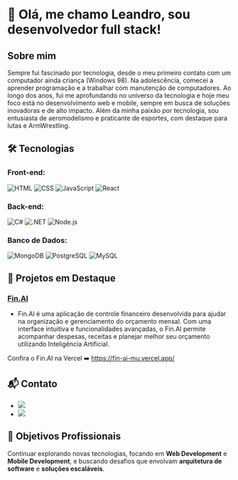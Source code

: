 # 👋 Olá, me chamo Leandro, sou desenvolvedor full stack!

## Sobre mim

Sempre fui fascinado por tecnologia, desde o meu primeiro contato com um computador ainda criança (Windows 98). Na adolescência, comecei a aprender programação e a trabalhar com manutenção de computadores. Ao longo dos anos, fui me aprofundando no universo da tecnologia e hoje meu foco está no desenvolvimento web e mobile, sempre em busca de soluções inovadoras e de alto impacto. Além da minha paixão por tecnologia, sou entusiasta de aeromodelismo e praticante de esportes, com destaque para lutas e ArmWrestling.

## 🛠 Tecnologias

### Front-end:

![HTML](https://img.shields.io/badge/-HTML-333333?style=flat&logo=HTML5)
![CSS](https://img.shields.io/badge/-CSS-333333?style=flat&logo=CSS3)
![JavaScript](https://img.shields.io/badge/-JavaScript-333333?style=flat&logo=javascript)
![React](https://img.shields.io/badge/-React-333333?style=flat&logo=react)

### Back-end:

![C#](https://custom-icon-badges.demolab.com/badge/-C%23-333333.svg?logo=cshrp)
![.NET](https://img.shields.io/badge/.NET-333333?logo=dotnet&logoColor=fff)
![Node.js](https://img.shields.io/badge/-Node.js-333333?style=flat&logo=node.js)

### Banco de Dados:

![MongoDB](https://img.shields.io/badge/-MongoDB-333333?style=flat&logo=mongodb)
![PostgreSQL](https://img.shields.io/badge/-PostgreSQL-333333?style=flat&logo=postgresql)
![MySQL](https://img.shields.io/badge/MySQL-333333?logo=mysql&logoColor=4479A1)

## 📂 Projetos em Destaque

### [Fin.AI](https://github.com/Leandro-Lucena/fin-ai)

- Fin.AI é uma aplicação de controle financeiro desenvolvida para ajudar na organização e gerenciamento do orçamento mensal. Com uma interface intuitiva e funcionalidades avançadas, o Fin.AI permite acompanhar despesas, receitas e planejar melhor seu orçamento utilizando Inteligência Artificial.

Confira o Fin.AI na Vercel ➡️ https://fin-ai-mu.vercel.app/

## 📬 Contato

- <a href="https://www.linkedin.com/in/leandro-ribeiro-lucena/"><img src="https://img.shields.io/badge/-Leandro%20Lucena-0077B5?style=flat-square&logo=Linkedin&logoColor=white"/></a>
- <a href="mailto:leandroribeirolucena@gmail.com"><img src="https://img.shields.io/badge/-leandroribeirolucena@gmail.com-D14836?style=flat-square&logo=Gmail&logoColor=white"/></a>

## 🚀 Objetivos Profissionais

Continuar explorando novas tecnologias, focando em **Web Development** e **Mobile Development**, e buscando desafios que envolvam **arquitetura de software** e **soluções escaláveis**.
